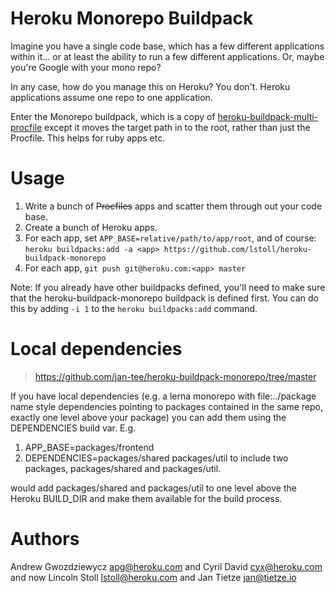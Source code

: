 # Heroku Monorepo Buildpack

Imagine you have a single code base, which has a few different applications within it... or at least the ability to run a few different applications. Or, maybe you're Google with your mono repo?

In any case, how do you manage this on Heroku? You don't. Heroku applications assume one repo to one application.

Enter the Monorepo buildpack, which is a copy of [heroku-buildpack-multi-procfile](https://github.com/heroku/heroku-buildpack-multi-procfile) except it moves the target path in to the root, rather than just the Procfile. This helps for ruby apps etc.

# Usage

1. Write a bunch of ~~Procfiles~~ apps and scatter them through out your code base.
2. Create a bunch of Heroku apps.
3. For each app, set `APP_BASE=relative/path/to/app/root`, and of course:
   `heroku buildpacks:add -a <app> https://github.com/lstoll/heroku-buildpack-monorepo`
4. For each app, `git push git@heroku.com:<app> master`

Note: If you already have other buildpacks defined, you'll need to make sure that the heroku-buildpack-monorepo buildpack is defined first. You can do this by adding `-i 1` to the `heroku buildpacks:add` command.

# Local dependencies

> https://github.com/jan-tee/heroku-buildpack-monorepo/tree/master

If you have local dependencies (e.g. a lerna monorepo with file:../package name style dependencies pointing to packages contained in the same repo, exactly one level above your package) you can add them using the DEPENDENCIES build var. E.g.

1. APP_BASE=packages/frontend
2. DEPENDENCIES=packages/shared packages/util to include two packages, packages/shared and packages/util.

would add packages/shared and packages/util to one level above the Heroku BUILD_DIR and make them available for the build process.

# Authors

Andrew Gwozdziewycz apg@heroku.com and Cyril David cyx@heroku.com and now Lincoln Stoll lstoll@heroku.com and Jan Tietze jan@tietze.io